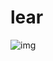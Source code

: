 # lear
![img](https://raw.githubusercontent.com/BartoszSeno/ClickerZero/main/src/assets/MainImg/readme/DayCycle.gif)
